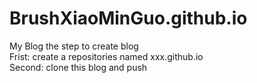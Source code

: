 # BrushXiaoMinGuo.github.io
My Blog
the step to create blog               
Frist: create a repositories named xxx.github.io                     
Second: clone this blog and push       
